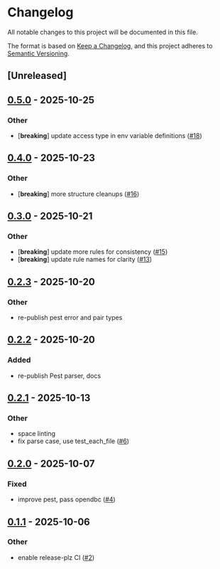 # Changelog

All notable changes to this project will be documented in this file.

The format is based on [Keep a Changelog](https://keepachangelog.com/en/1.0.0/),
and this project adheres to [Semantic Versioning](https://semver.org/spec/v2.0.0.html).

## [Unreleased]

## [0.5.0](https://github.com/oxibus/can-dbc-pest/compare/v0.4.0...v0.5.0) - 2025-10-25

### Other

- [**breaking**] update access type in env variable definitions ([#18](https://github.com/oxibus/can-dbc-pest/pull/18))

## [0.4.0](https://github.com/oxibus/can-dbc-pest/compare/v0.3.0...v0.4.0) - 2025-10-23

### Other

- [**breaking**] more structure cleanups ([#16](https://github.com/oxibus/can-dbc-pest/pull/16))

## [0.3.0](https://github.com/oxibus/can-dbc-pest/compare/v0.2.3...v0.3.0) - 2025-10-21

### Other

- [**breaking**] update more rules for consistency ([#15](https://github.com/oxibus/can-dbc-pest/pull/15))
- [**breaking**] update rule names for clarity ([#13](https://github.com/oxibus/can-dbc-pest/pull/13))

## [0.2.3](https://github.com/oxibus/can-dbc-pest/compare/v0.2.2...v0.2.3) - 2025-10-20

### Other

- re-publish pest error and pair types

## [0.2.2](https://github.com/oxibus/can-dbc-pest/compare/v0.2.1...v0.2.2) - 2025-10-20

### Added

- re-publish Pest parser, docs

## [0.2.1](https://github.com/oxibus/can-dbc-pest/compare/v0.2.0...v0.2.1) - 2025-10-13

### Other

- space linting
- fix parse case, use test_each_file ([#6](https://github.com/oxibus/can-dbc-pest/pull/6))

## [0.2.0](https://github.com/oxibus/can-dbc-pest/compare/v0.1.1...v0.2.0) - 2025-10-07

### Fixed

- improve pest, pass opendbc ([#4](https://github.com/oxibus/can-dbc-pest/pull/4))

## [0.1.1](https://github.com/oxibus/can-dbc-pest/compare/v0.1.0...v0.1.1) - 2025-10-06

### Other

- enable release-plz CI ([#2](https://github.com/oxibus/can-dbc-pest/pull/2))
